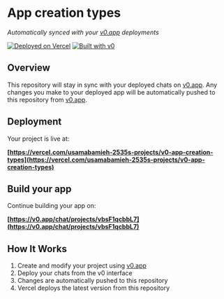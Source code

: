 # App creation types

*Automatically synced with your [v0.app](https://v0.app) deployments*

[![Deployed on Vercel](https://img.shields.io/badge/Deployed%20on-Vercel-black?style=for-the-badge&logo=vercel)](https://vercel.com/usamabamieh-2535s-projects/v0-app-creation-types)
[![Built with v0](https://img.shields.io/badge/Built%20with-v0.app-black?style=for-the-badge)](https://v0.app/chat/projects/vbsF1qcbbL7)

## Overview

This repository will stay in sync with your deployed chats on [v0.app](https://v0.app).
Any changes you make to your deployed app will be automatically pushed to this repository from [v0.app](https://v0.app).

## Deployment

Your project is live at:

**[https://vercel.com/usamabamieh-2535s-projects/v0-app-creation-types](https://vercel.com/usamabamieh-2535s-projects/v0-app-creation-types)**

## Build your app

Continue building your app on:

**[https://v0.app/chat/projects/vbsF1qcbbL7](https://v0.app/chat/projects/vbsF1qcbbL7)**

## How It Works

1. Create and modify your project using [v0.app](https://v0.app)
2. Deploy your chats from the v0 interface
3. Changes are automatically pushed to this repository
4. Vercel deploys the latest version from this repository